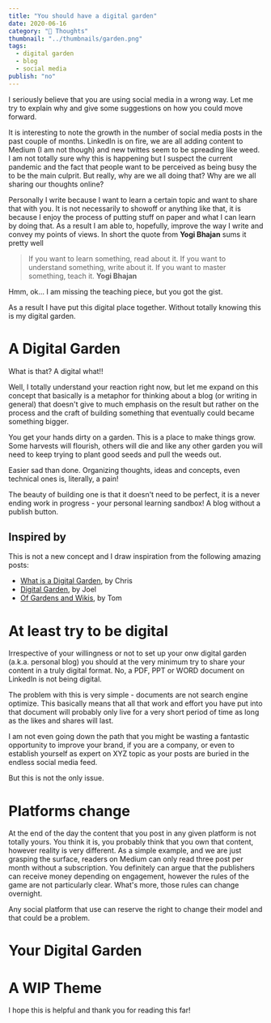 ```yaml
---
title: "You should have a digital garden"
date: 2020-06-16
category: "🚀 Thoughts"
thumbnail: "../thumbnails/garden.png"
tags:
  - digital garden
  - blog
  - social media
publish: "no"
---
```


I seriously believe that you are using social media in a wrong way. Let me try to explain why and give some suggestions on how you could move forward. 

It is interesting to note the growth in the number of social media posts in the past couple of months. LinkedIn is on fire, we are all adding content to Medium (I am not though) and new twittes seem to be spreading like weed.  I am not totally sure why this is happening but I suspect the current pandemic and the fact that people want to be perceived as being busy the to be the main culprit. But really, why are we all doing that? Why are we all sharing our thoughts online? 

Personally I write because I want to learn a certain topic and want to share that with you. It is not necessarily to showoff or anything like that, it is because I enjoy the process of putting stuff on paper and what I can learn by doing that. As a result I am able to, hopefully, improve the way I write and convey my points of views. In short the quote from **Yogi Bhajan** sums it pretty well

> If you want to learn something, read about it. If you want to understand something, write about it. If you want to master something, teach it.
> **Yogi Bhajan** 

Hmm, ok... I am missing the teaching piece, but you got the gist.

As a result I have put this digital place together. Without totally knowing this is my digital garden.   

# A Digital Garden

What is that? A digital what!! 

Well, I totally understand your reaction right now, but let me expand on this concept that basically is a metaphor for thinking about a blog (or writing in general) that doesn't give to much emphasis on the result but rather on the process and the craft of building something that eventually could became something bigger.   

You get your hands dirty on a garden. This is a place to make things grow. Some harvests will flourish, others will die and like any other garden you will need to keep trying to plant good seeds and pull the weeds out. 

Easier sad than done. Organizing thoughts, ideas and concepts, even technical ones is, literally, a pain! 

The beauty of building one is that it doesn't need to be perfect, it is a never ending work in progress - your personal learning sandbox! A blog without a publish button. 

## Inspired by

This is not a new concept and I draw inspiration from the following amazing posts: 

- [What is a Digital Garden](https://www.christopherbiscardi.com/what-is-a-digital-garden), by Chris 
- [Digital Garden](https://joelhooks.com/digital-garden), by Joel
- [Of Gardens and Wikis](https://tomcritchlow.com/2018/10/10/of-gardens-and-wikis/), by Tom


# At least try to be digital 

Irrespective of your willingness or not to set up your onw digital garden (a.k.a. personal blog) you should at the very minimum try to share your content in a truly digital format. No, a PDF, PPT or WORD document on LinkedIn is not being digital. 

The problem with this is very simple - documents are not search engine optimize. This basically means that all that work and effort you have put into that document will probably only live for a very short period of time as long as the likes and shares will last. 

I am not even going down the path that you might be wasting a fantastic opportunity to improve your brand, if you are a company, or even to establish yourself as expert on XYZ topic as your posts are buried in the endless social media feed.

But this is not the only issue.

# Platforms change

At the end of the day the content that you post in any given platform is not totally yours. You think it is, you probably think that you own that content, however reality is very different. As a simple example, and we are just grasping the surface, readers on Medium can only read three post per month without a subscription. You definitely can argue that the publishers can receive money depending on engagement, however the rules of the game are not particularly clear. What's more, those rules can change overnight.  

Any social platform that use can reserve the right to change their model and that could be a problem. 


# Your Digital Garden



# A WIP Theme 



I hope this is helpful and thank you for reading this far!
 



